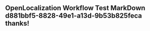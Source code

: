 <properties
ms.topic="hero-topic"
ms.test1="hero-topic"
ms.test2="test"/>

## OpenLocalization Workflow Test MarkDown d881bbf5-8828-49e1-a13d-9b53b825feca thanks!
